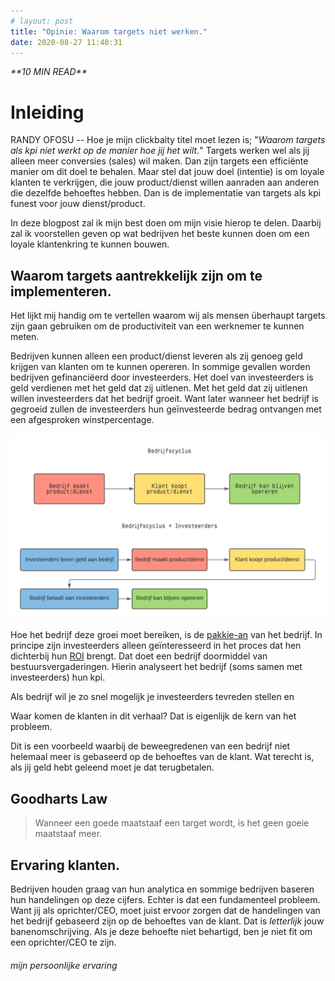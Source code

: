 ```yaml
---
# layout: post
title: "Opinie: Waarom targets niet werken."
date: 2020-08-27 11:40:31
---
```


<link rel="stylesheet" href="https://cdnjs.cloudflare.com/ajax/libs/font-awesome/4.7.0/css/font-awesome.min.css">
<i class="fa fa-clock-o" aria-hidden="true" style="fontsize:20px"> **10 MIN READ**</i>

# Inleiding

RANDY OFOSU -- Hoe je mijn clickbaity titel moet lezen is; "*Waarom targets als kpi niet werkt op de manier hoe jij het wilt.*" Targets werken wel als jij alleen meer conversies (sales) wil maken. Dan zijn targets een efficiënte manier om dit doel te behalen. Maar stel dat jouw doel (intentie) is om loyale klanten te verkrijgen, die jouw product/dienst willen aanraden aan anderen die dezelfde behoeftes hebben. Dan is de implementatie van targets als <a hreft="https://www.marketingtermen.nl/begrip/key-performance-indicator" target="_blank">kpi</a> funest voor jouw dienst/product.

In deze blogpost zal ik mijn best doen om mijn visie hierop te delen. Daarbij zal ik voorstellen geven op wat bedrijven het beste kunnen doen om een loyale klantenkring te kunnen bouwen. 

## Waarom targets aantrekkelijk zijn om te implementeren.

Het lijkt mij handig om te vertellen waarom wij als mensen überhaupt targets zijn gaan gebruiken om de productiviteit van een werknemer te kunnen meten. 

Bedrijven kunnen alleen een product/dienst leveren als zij genoeg geld krijgen van klanten om te kunnen opereren. In sommige gevallen worden bedrijven gefinanciëerd door investeerders. Het doel van investeerders is geld verdienen met het geld dat zij uitlenen. Met het geld dat zij uitlenen willen investeerders dat het bedrijf groeit. Want later wanneer het bedrijf is gegroeid zullen de investeerders hun geïnvesteerde bedrag ontvangen met een afgesproken winstpercentage. 

<img src="/assets/img/bedrijfscyclus.png">

Hoe het bedrijf deze groei moet bereiken, is de <a href="https://nl.wikipedia.org/wiki/Pakkie-an" target="_blank">pakkie-an</a> van het bedrijf. In principe zijn investeerders alleen geïnteresseerd in het proces dat hen dichterbij hun <a href="https://nl.wikipedia.org/wiki/Return_on_investment">ROI</a> brengt. Dat doet een bedrijf doormiddel van bestuursvergaderingen. Hierin analyseert het bedrijf (soms samen met investeerders) hun kpi.

Als bedrijf wil je zo snel mogelijk je investeerders tevreden stellen en 

Waar komen de klanten in dit verhaal? Dat is eigenlijk de kern van het probleem.

Dit is een voorbeeld waarbij de beweegredenen van een bedrijf niet helemaal meer is gebaseerd op de behoeftes van de klant. Wat terecht is, als jij geld hebt geleend moet je dat terugbetalen.

## Goodharts Law
>Wanneer een goede maatstaaf een target wordt, is het geen goeie maatstaaf meer.
## Ervaring klanten.

Bedrijven houden graag van hun analytica en sommige bedrijven baseren hun handelingen op deze cijfers. Echter is dat een fundamenteel probleem. Want jij als oprichter/CEO, moet juist ervoor zorgen dat de handelingen van het bedrijf gebaseerd zijn op de behoeftes van de klant. Dat is *letterlijk* jouw banenomschrijving. Als je deze behoefte niet behartigd, ben je niet fit om een oprichter/CEO te zijn.

###### mijn persoonlijke ervaring